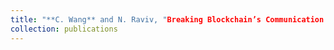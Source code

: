 ```yaml
---
title: "**C. Wang** and N. Raviv, "Breaking Blockchain’s Communication Barrier with Coded Computation," in *IEEE Journal on Selected Areas in Information Theory*, 2022."
collection: publications
---
```


